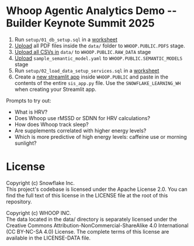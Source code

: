 # Whoop Agentic Analytics Demo -- Builder Keynote Summit 2025

1. Run `setup/01_db_setup.sql` in a <a href="https://app.snowflake.com/_deeplink/worksheets?utm_source=snowflake&utm_medium=github&utm_campaign=summit25builderkeynote" target="_blank">worksheet</a> 
2. <a href="https://app.snowflake.com/_deeplink/#/data/add-data?utm_source=snowflake&utm_medium=github&utm_campaign=summit25builderkeynote" target="_blank">Upload</a> all PDF files inside the `data/` folder to `WHOOP.PUBLIC.PDFS` stage.
3. <a href="https://app.snowflake.com/_deeplink/#/data/add-data?utm_source=snowflake&utm_medium=github&utm_campaign=summit25builderkeynote" target="_blank">Upload all CSVs in</a> `data/` to `WHOOP.PUBLIC.RAW_DATA` stage
4. <a href="https://app.snowflake.com/_deeplink/#/data/add-data?utm_source=snowflake&utm_medium=github&utm_campaign=summit25builderkeynote" target="_blank">Upload</a> `sample_semantic_model.yaml` to `WHOOP.PUBLIC.SEMANTIC_MODELS` stage
5. Run `setup/02_load_data_setup_services.sql` in a <a href="https://app.snowflake.com/_deeplink/worksheets?utm_source=snowflake&utm_medium=github&utm_campaign=summit25builderkeynote" target="_blank">worksheet</a> 
6. Create a <a href="https://app.snowflake.com/_deeplink/#/streamlit-apps?utm_source=snowflake&utm_medium=github&utm_campaign=summit25builderkeynote" target="_blank">new streamlit app</a> inside `WHOOP.PUBLIC` and paste in the contents of the entire `sis_app.py` file. Use the `SNOWFLAKE_LEARNING_WH` when creating your Streamlit app.


Prompts to try out: 
* What is HRV?
* Does Whoop use rMSSD or SDNN for HRV calculations?
* How does Whoop track sleep?
* Are supplements correlated with higher energy levels?
* Which is more predictive of high energy levels: caffeine use or morning sunlight?

# License
Copyright (c) Snowflake Inc.  
This project's codebase is licensed under the Apache License 2.0. You can find the full text of this license in the LICENSE file at the root of this repository.

Copyright (c) WHOOP INC.  
The data located in the data/ directory is separately licensed under the Creative Commons Attribution-NonCommercial-ShareAlike 4.0 International (CC BY-NC-SA 4.0) License. The complete terms of this license are available in the LICENSE-DATA file.
